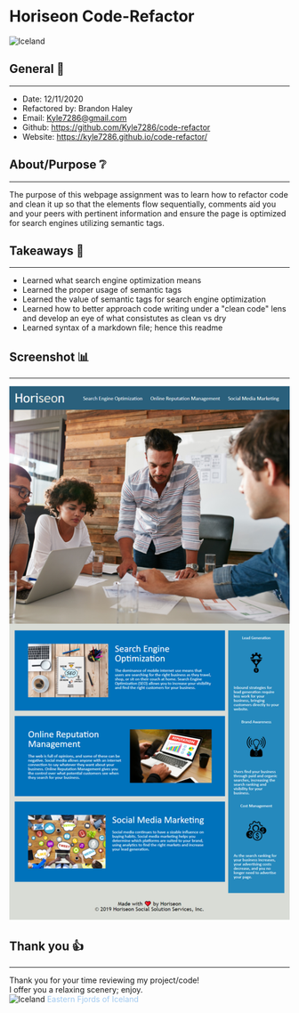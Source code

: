 # Horiseon Code-Refactor 
![Iceland](./assets/images/markdown/Iceland-SomewhereEastFjords.JPG)
## General 📖
---
- Date:           12/11/2020
- Refactored by:  Brandon Haley
- Email:          Kyle7286@gmail.com
- Github:         https://github.com/Kyle7286/code-refactor
- Website:        https://kyle7286.github.io/code-refactor/

## About/Purpose ❔
---

The purpose of this webpage assignment was to learn how to refactor code and clean it up so that the elements flow sequentially, comments aid you and your peers with pertinent information and ensure the page is optimized for search engines utilizing semantic tags.


## Takeaways 🥡
--- 
* Learned what search engine optimization means
* Learned the proper usage of semantic tags
* Learned the value of semantic tags for search engine optimization
* Learned how to better approach code writing under a "clean code" lens and develop an eye of what consistutes as clean vs dry
* Learned syntax of a markdown file; hence this readme

## Screenshot 📊
---
![Screenshot](./Assets/images/Horiseon_Refactored.png)



## Thank you 👍 
---
Thank you for your time reviewing my project/code!<br>
I offer you a relaxing scenery; enjoy.<br>
![Iceland](./assets/images/markdown/Iceland-SomewhereEastFjords.JPG)
<span style="color:#a0c9f0">Eastern Fjords of Iceland</span>

